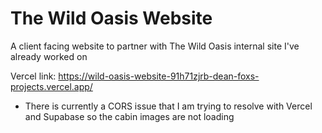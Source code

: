 # The Wild Oasis Website

A client facing website to partner with The Wild Oasis internal site I've already worked on

Vercel link:
https://wild-oasis-website-91h71zjrb-dean-foxs-projects.vercel.app/

- There is currently a CORS issue that I am trying to resolve with Vercel and Supabase so the cabin images are not loading

